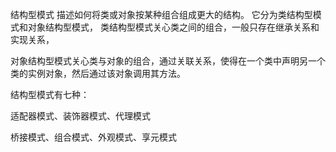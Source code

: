 结构型模式
描述如何将类或对象按某种组合组成更大的结构。
它分为类结构型模式和对象结构型模式，
类结构型模式关心类之间的组合，一般只存在继承关系和实现关系，

对象结构型模式关心类与对象的组合，通过关联关系，使得在一个类中声明另一个类的实例对象，然后通过该对象调用其方法。


结构型模式有七种：

适配器模式、装饰器模式、代理模式

桥接模式、组合模式、外观模式、享元模式